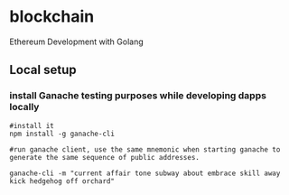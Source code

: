 # blockchain
 Ethereum Development with Golang


## Local setup
### install Ganache testing purposes while developing dapps locally
``` 
#install it
npm install -g ganache-cli

#run ganache client, use the same mnemonic when starting ganache to generate the same sequence of public addresses.

ganache-cli -m "current affair tone subway about embrace skill away kick hedgehog off orchard"
 ```